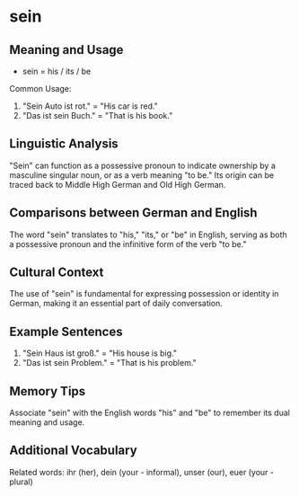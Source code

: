 # sein
## Meaning and Usage
* sein = his / its / be

Common Usage:
1. "Sein Auto ist rot." = "His car is red."
2. "Das ist sein Buch." = "That is his book."

## Linguistic Analysis
"Sein" can function as a possessive pronoun to indicate ownership by a masculine singular noun, or as a verb meaning "to be." Its origin can be traced back to Middle High German and Old High German.

## Comparisons between German and English
The word "sein" translates to "his," "its," or "be" in English, serving as both a possessive pronoun and the infinitive form of the verb "to be."

## Cultural Context
The use of "sein" is fundamental for expressing possession or identity in German, making it an essential part of daily conversation.

## Example Sentences
1. "Sein Haus ist groß." = "His house is big."
2. "Das ist sein Problem." = "That is his problem."

## Memory Tips
Associate "sein" with the English words "his" and "be" to remember its dual meaning and usage.

## Additional Vocabulary
Related words: ihr (her), dein (your - informal), unser (our), euer (your - plural)